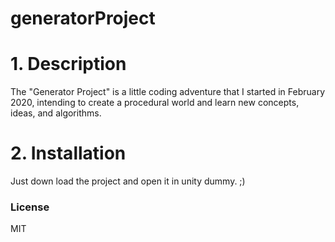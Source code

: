 # generatorProject

# 1. Description
The "Generator Project" is a little coding adventure that I started in February 2020, intending to create a procedural world and learn new concepts, ideas, and algorithms.

# 2. Installation
Just down load the project and open it in unity dummy. ;)


### License
MIT
